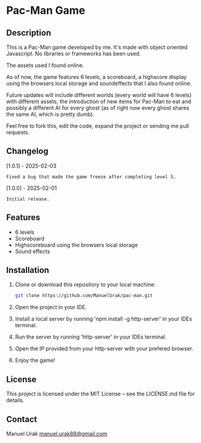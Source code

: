 # Pac-Man Game

## Description

This is a Pac-Man game developed by me. It's made with object oriented Javascript. No libraries or frameworks has been used.

The assets used I found online.

As of now, the game features 6 levels, a scoreboard, a highscore display using the browsers local storage and soundeffects that I also found online.

Future updates will include different worlds (every world will have 6 levels) with different assets, the introduction of new items for Pac-Man to eat and possibly a different AI for every ghost (as of right now every ghost shares the same AI, which is pretty dumb).

Feel free to fork this, edit the code, expand the project or sending me pull requests.

## Changelog

[1.0.1] - 2025-02-03

    Fixed a bug that made the game freeze after completing level 5.

[1.0.0] - 2025-02-01

    Initial release.

## Features

- 6 levels
- Scoreboard
- Highscoreboard using the browsers local storage
- Sound effects

## Installation

1. Clone or download this repository to your local machine:

   ```bash
   git clone https://github.com/ManuelUrak/pac-man.git

   ```

2. Open the project in your IDE.
3. Install a local server by running 'npm install -g http-server' in your IDEs terminal.
4. Run the server by running 'http-server' in your IDEs terminal.
5. Open the IP provided from your http-server with your prefered browser.
6. Enjoy the game!

## License

This project is licensed under the MIT License – see the LICENSE.md file for details.

## Contact

Manuel Urak
manuel.urak88@gmail.com
